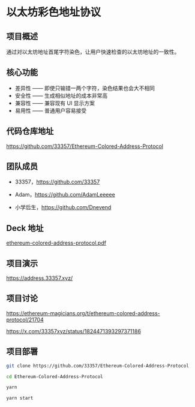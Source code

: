 # 以太坊彩色地址协议

## 项目概述

通过对以太坊地址首尾字符染色，让用户快速检查的以太坊地址的一致性。

## 核心功能

* 差异性 —— 即使只输错一两个字符，染色结果也会大不相同
* 安全性 —— 生成相似地址的成本非常高
* 兼容性 —— 兼容现有 UI 显示方案
* 易用性 —— 普通用户容易接受

## 代码仓库地址

https://github.com/33357/Ethereum-Colored-Address-Protocol

## 团队成员

* 33357，https://github.com/33357

* Adam，https://github.com/AdamLeeeee

* 小学后生，https://github.com/Dnevend

## Deck 地址

[ethereum-colored-address-protocol.pdf](./ethereum-colored-address-protocol.pdf)

## 项目演示

https://address.33357.xyz/

## 项目讨论

https://ethereum-magicians.org/t/ethereum-colored-address-protocol/21704

https://x.com/33357xyz/status/1824471393297371186

## 项目部署

```bash
git clone https://github.com/33357/Ethereum-Colored-Address-Protocol

cd Ethereum-Colored-Address-Protocol

yarn

yarn start
```